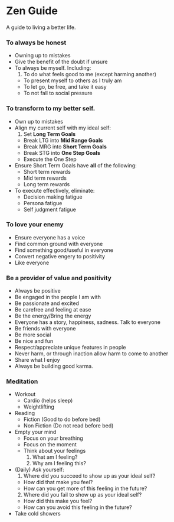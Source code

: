 # Zen Guide

A guide to living a better life.

### To always be honest
  * Owning up to mistakes
  * Give the benefit of the doubt if unsure
  * To always be myself.  Including:
    1. To do what feels good to me (except harming another)
    * To present myself to others as I truly am
    * To let go, be free, and take it easy
    * To not fall to social pressure

### To transform to my better self.
  * Own up to mistakes
  * Align my current self with my ideal self:
    1. Set __Long Term Goals__
    * Break LTG into __Mid Range Goals__
    * Break MRG into __Short Term Goals__
    * Break STG into __One Step Goals__
    * Execute the One Step
  * Ensure Short Term Goals have __all__ of the following:
    * Short term rewards
    * Mid term rewards
    * Long term rewards
  * To execute effectively, eliminate:
    * Decision making fatigue
    * Persona fatigue
    * Self judgment fatigue

### To love your enemy
  * Ensure everyone has a voice
  * Find common ground with everyone
  * Find something good/useful in everyone
  * Convert negative engery to positivity
  * Like everyone

### Be a provider of value and positivity
  * Always be positive
  * Be engaged in the people I am with
  * Be passionate and excited
  * Be carefree and feeling at ease
  * Be the energy/Bring the energy
  * Everyone has a story, happiness, sadness.  Talk to everyone
  * Be friends with everyone
  * Be more social
  * Be nice and fun
  * Respect/appreciate unique features in people
  * Never harm, or through inaction allow harm to come to another
  * Share what I enjoy
  * Always be building good karma.

###  Meditation
  * Workout
    * Cardio (helps sleep)
    * Weightlifting
  * Reading
    * Fiction (Good to do before bed)
    * Non Fiction (Do not read before bed)
  * Empty your mind
    * Focus on your breathing
    * Focus on the moment
    * Think about your feelings
      1. What am I feeling?
      2. Why am I feeling this?
  * (Daily) Ask yourself:
    1. Where did you succeed to show up as your ideal self?
      * How did that make you feel?
      * How can you get more of this feeling in the future?
    2. Where did you fail to show up as your ideal self?
      * How did this make you feel?
      * How can you avoid this feeling in the future?
  * Take cold showers
